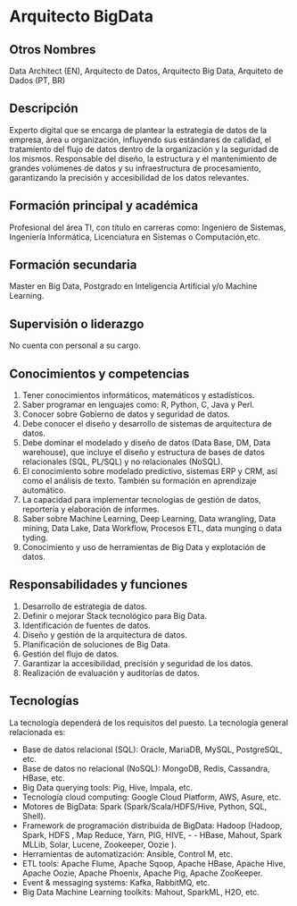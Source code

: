 # Arquitecto BigData

## Otros Nombres

Data Architect (EN), Arquitecto de Datos, Arquitecto Big Data, Arquiteto de Dados (PT, BR)

## Descripción

Experto digital que se encarga de plantear la estrategia de datos de la empresa, área u organización, influyendo sus estándares de calidad, el tratamiento del flujo de datos dentro de la organización y la seguridad de los mismos. Responsable del diseño, la estructura y el mantenimiento de grandes volúmenes de datos y su infraestructura de procesamiento, garantizando la precisión y accesibilidad de los datos relevantes. 

## Formación principal y académica

Profesional del área TI, con título en carreras como: Ingeniero de Sistemas, Ingeniería Informática, Licenciatura en Sistemas o Computación,etc. 

## Formación secundaria

Master en Big Data, Postgrado en Inteligencia Artificial y/o Machine Learning.

## Supervisión o liderazgo

No cuenta con personal a su cargo. 

## Conocimientos y competencias

1. Tener conocimientos informáticos, matemáticos y estadísticos.  
2. Saber programar en lenguajes como: R, Python, C, Java y Perl. 
3. Conocer sobre Gobierno de datos y seguridad de datos. 
4. Debe conocer el diseño y desarrollo de sistemas de arquitectura de datos. 
5. Debe dominar el modelado y diseño de datos (Data Base, DM, Data warehouse), que incluye el diseño y estructura de bases de datos relacionales (SQL, PL/SQL) y no relacionales (NoSQL). 
6. El conocimiento sobre modelado predictivo, sistemas ERP y CRM, así como el análisis de texto. También su formación en aprendizaje automático. 
7. La capacidad para implementar tecnologías de gestión de datos, reportería y elaboración de informes. 
8. Saber sobre Machine Learning, Deep Learning, Data wrangling, Data mining, Data Lake, Data Workflow, Procesos ETL, data munging o data tyding. 
9. Conocimiento y uso de herramientas de Big Data y explotación de datos.

## Responsabilidades y funciones

1. Desarrollo de estrategia de datos. 
2. Definir o mejorar Stack tecnológico para Big Data. 
3. Identificación de fuentes de datos. 
4. Diseño y gestión de la arquitectura de datos. 
5. Planificación de soluciones de Big Data. 
6. Gestión del flujo de datos. 
7. Garantizar la accesibilidad, precisión y seguridad de los datos. 
8. Realización de evaluación y auditorías de datos.

## Tecnologías

La tecnología dependerá de los requisitos del puesto. La tecnología general relacionada es:

- Base de datos relacional (SQL): Oracle, MariaDB, MySQL, PostgreSQL, etc.
- Base de datos no relacional (NoSQL): MongoDB, Redis, Cassandra, HBase, etc.
- Big Data querying tools: Pig, Hive, Impala, etc.
- Tecnología cloud computing: Google Cloud Platform, AWS, Asure, etc.
- Motores de BigData: Spark (Spark/Scala/HDFS/Hive, Python, SQL, Shell).
- Framework de programación distribuida de BigData: Hadoop (Hadoop, Spark, HDFS , Map Reduce, Yarn, PIG, HIVE, - - HBase, Mahout, Spark MLLib, Solar, Lucene, Zookeeper, Oozie ).
- Herramientas de automatización: Ansible, Control M, etc.
- ETL tools: Apache Flume, Apache Sqoop, Apache HBase, Apache Hive, Apache Oozie, Apache Phoenix, Apache Pig, Apache ZooKeeper.
- Event & messaging systems: Kafka, RabbitMQ, etc.
- Big Data Machine Learning toolkits: Mahout, SparkML, H2O, etc.
